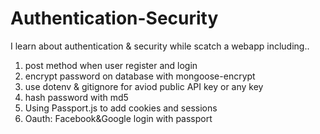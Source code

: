 # Authentication-Security

I learn about authentication & security while scatch a webapp including..

1. post method when user register and login
2. encrypt password on database with mongoose-encrypt
3. use dotenv & gitignore for aviod public API key or any key
4. hash password with md5
5. Using Passport.js to add cookies and sessions
6. Oauth: Facebook&Google login with passport
